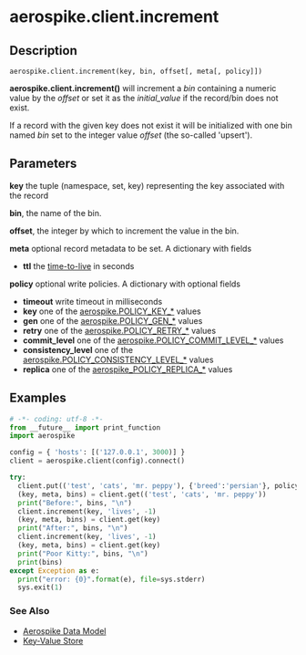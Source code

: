 
# aerospike.client.increment

## Description

```
aerospike.client.increment(key, bin, offset[, meta[, policy]])

```

**aerospike.client.increment()** will increment a *bin* containing a numeric
value by the *offset* or set it as the *initial_value* if the record/bin does
not exist.

If a record with the given key does not exist it will be initialized with one
bin named *bin* set to the integer value *offset* (the so-called 'upsert').

## Parameters

**key** the tuple (namespace, set, key) representing the key associated with the record

**bin**, the name of the bin.

**offset**, the integer by which to increment the value in the bin.

**meta** optional record metadata to be set. A dictionary with fields
- **ttl** the [time-to-live](http://www.aerospike.com/docs/client/c/usage/kvs/write.html#change-record-time-to-live-ttl) in seconds

**policy** optional write policies. A dictionary with optional fields
- **timeout** write timeout in milliseconds
- **key** one of the [aerospike.POLICY_KEY_*](http://www.aerospike.com/apidocs/c/db/d65/group__client__policies.html#gaa9c8a79b2ab9d3812876c3ec5d1d50ec) values
- **gen** one of the [aerospike.POLICY_GEN_*](http://www.aerospike.com/apidocs/c/db/d65/group__client__policies.html#ga38c1a40903e463e5d0af0141e8c64061) values
- **retry** one of the [aerospike.POLICY_RETRY_*](http://www.aerospike.com/apidocs/c/db/d65/group__client__policies.html#gaa9730980a8b0eda8ab936a48009a6718) values
- **commit_level** one of the [aerospike.POLICY_COMMIT_LEVEL_*](http://www.aerospike.com/apidocs/c/db/d65/group__client__policies.html#ga17faf52aeb845998e14ba0f3745e8f23) values
- **consistency_level** one of the [aerospike.POLICY_CONSISTENCY_LEVEL_*](http://www.aerospike.com/apidocs/c/db/d65/group__client__policies.html#ga34dbe8d01c941be845145af643f9b5ab) values
- **replica** one of the [aerospike_POLICY_REPLICA_*](http://www.aerospike.com/apidocs/c/db/d65/group__client__policies.html#gabce1fb468ee9cbfe54b7ab834cec79ab) values

## Examples

```python
# -*- coding: utf-8 -*-
from __future__ import print_function
import aerospike

config = { 'hosts': [('127.0.0.1', 3000)] }
client = aerospike.client(config).connect()

try:
  client.put(('test', 'cats', 'mr. peppy'), {'breed':'persian'}, policy={'exists': aerospike.POLICY_EXISTS_CREATE_OR_REPLACE})
  (key, meta, bins) = client.get(('test', 'cats', 'mr. peppy'))
  print("Before:", bins, "\n")
  client.increment(key, 'lives', -1)
  (key, meta, bins) = client.get(key)
  print("After:", bins, "\n")
  client.increment(key, 'lives', -1)
  (key, meta, bins) = client.get(key)
  print("Poor Kitty:", bins, "\n")
  print(bins)
except Exception as e:
  print("error: {0}".format(e), file=sys.stderr)
  sys.exit(1)

```

### See Also

- [Aerospike Data Model](http://www.aerospike.com/docs/architecture/data-model.html)
- [Key-Value Store](http://www.aerospike.com/docs/guide/kvs.html)

